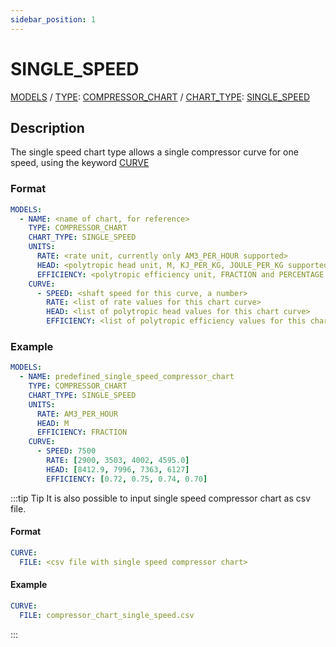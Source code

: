 ```yaml
---
sidebar_position: 1
---
```

# SINGLE_SPEED

[MODELS](/about/references/keywords_tree/MODELS/index.md) /
[TYPE](/about/references/keywords_tree/MODELS/TYPE/index.md):
[COMPRESSOR_CHART](/about/references/keywords_tree/MODELS/TYPE/COMPRESSOR_CHART/index.md) /
[CHART_TYPE](/about/references/keywords_tree/MODELS/TYPE/COMPRESSOR_CHART/CHART_TYPE/index.md): 
[SINGLE_SPEED](/about/references/keywords_tree/MODELS/TYPE/COMPRESSOR_CHART/CHART_TYPE/SINGLE_SPEED/index.md)

## Description 
The single speed chart type allows a single compressor curve for one speed, using the keyword [CURVE](/about/references/keywords/CURVE.md)

### Format
~~~~~~~~yaml
MODELS:
  - NAME: <name of chart, for reference>
    TYPE: COMPRESSOR_CHART
    CHART_TYPE: SINGLE_SPEED
    UNITS:
      RATE: <rate unit, currently only AM3_PER_HOUR supported>
      HEAD: <polytropic head unit, M, KJ_PER_KG, JOULE_PER_KG supported>
      EFFICIENCY: <polytropic efficiency unit, FRACTION and PERCENTAGE.>
    CURVE:
      - SPEED: <shaft speed for this curve, a number>
        RATE: <list of rate values for this chart curve>
        HEAD: <list of polytropic head values for this chart curve>
        EFFICIENCY: <list of polytropic efficiency values for this chart curve>
~~~~~~~~

### Example
~~~~~~~~yaml
MODELS:
  - NAME: predefined_single_speed_compressor_chart
    TYPE: COMPRESSOR_CHART
    CHART_TYPE: SINGLE_SPEED
    UNITS:
      RATE: AM3_PER_HOUR
      HEAD: M
      EFFICIENCY: FRACTION
    CURVE:
      - SPEED: 7500
        RATE: [2900, 3503, 4002, 4595.0]
        HEAD: [8412.9, 7996, 7363, 6127]
        EFFICIENCY: [0.72, 0.75, 0.74, 0.70]
~~~~~~~~

:::tip Tip
It is also possible to input single speed compressor chart as csv file.

#### Format

~~~~~~~~yaml
CURVE:
  FILE: <csv file with single speed compressor chart>
~~~~~~~~

#### Example

~~~~~~~~yaml
CURVE:
  FILE: compressor_chart_single_speed.csv
~~~~~~~~
:::